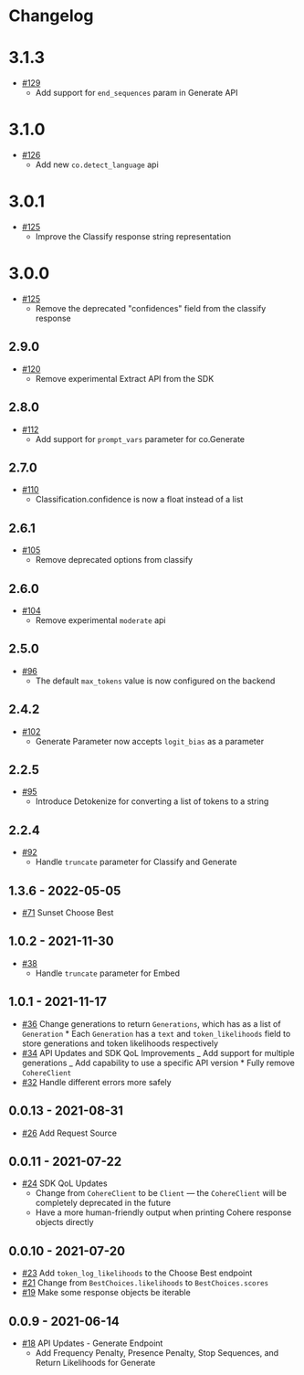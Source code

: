 # Changelog

# 3.1.3

- [#129](https://github.com/cohere-ai/cohere-python/pull/129)
  - Add support for `end_sequences` param in Generate API

# 3.1.0

- [#126](https://github.com/cohere-ai/cohere-python/pull/126)
  - Add new `co.detect_language` api

# 3.0.1

- [#125](https://github.com/cohere-ai/cohere-python/pull/123)
  - Improve the Classify response string representation

# 3.0.0

- [#125](https://github.com/cohere-ai/cohere-python/pull/125)
  - Remove the deprecated "confidences" field from the classify response

## 2.9.0

- [#120](https://github.com/cohere-ai/cohere-python/pull/120)
  - Remove experimental Extract API from the SDK

## 2.8.0

- [#112](https://github.com/cohere-ai/cohere-python/pull/112)
  - Add support for `prompt_vars` parameter for co.Generate

## 2.7.0

- [#110](https://github.com/cohere-ai/cohere-python/pull/110)
  - Classification.confidence is now a float instead of a list

## 2.6.1

- [#105](https://github.com/cohere-ai/cohere-python/pull/105)
  - Remove deprecated options from classify

## 2.6.0

- [#104](https://github.com/cohere-ai/cohere-python/pull/104)
  - Remove experimental `moderate` api

## 2.5.0

- [#96](https://github.com/cohere-ai/cohere-python/pull/96)
  - The default `max_tokens` value is now configured on the backend

## 2.4.2

- [#102](https://github.com/cohere-ai/cohere-python/pull/102)
  - Generate Parameter now accepts `logit_bias` as a parameter

## 2.2.5

- [#95](https://github.com/cohere-ai/cohere-python/pull/95)
  - Introduce Detokenize for converting a list of tokens to a string

## 2.2.4

- [#92](https://github.com/cohere-ai/cohere-python/pull/92)
  - Handle `truncate` parameter for Classify and Generate

## 1.3.6 - 2022-05-05

- [#71](https://github.com/cohere-ai/cohere-python/pull/71) Sunset Choose Best

## 1.0.2 - 2021-11-30

- [#38](https://github.com/cohere-ai/cohere-python/pull/38)
  - Handle `truncate` parameter for Embed

## 1.0.1 - 2021-11-17

- [#36](https://github.com/cohere-ai/cohere-python/pull/36)
  Change generations to return `Generations`, which has as a list of `Generation` \* Each `Generation` has a `text` and `token_likelihoods` field to store generations and token likelihoods respectively
- [#34](https://github.com/cohere-ai/cohere-python/pull/34)
  API Updates and SDK QoL Improvements
  _ Add support for multiple generations
  _ Add capability to use a specific API version \* Fully remove `CohereClient`
- [#32](https://github.com/cohere-ai/cohere-python/pull/32)
  Handle different errors more safely

## 0.0.13 - 2021-08-31

- [#26](https://github.com/cohere-ai/cohere-python/pull/26) Add Request Source

## 0.0.11 - 2021-07-22

- [#24](https://github.com/cohere-ai/cohere-python/pull/24) SDK QoL Updates
  - Change from `CohereClient` to be `Client` –– the `CohereClient` will be completely deprecated in the future
  - Have a more human-friendly output when printing Cohere response objects directly

## 0.0.10 - 2021-07-20

- [#23](https://github.com/cohere-ai/cohere-python/pull/23) Add `token_log_likelihoods` to the Choose Best endpoint
- [#21](https://github.com/cohere-ai/cohere-python/pull/21) Change from `BestChoices.likelihoods` to `BestChoices.scores`
- [#19](https://github.com/cohere-ai/cohere-python/pull/19) Make some response objects be iterable

## 0.0.9 - 2021-06-14

- [#18](https://github.com/cohere-ai/cohere-python/pull/18) API Updates - Generate Endpoint
  - Add Frequency Penalty, Presence Penalty, Stop Sequences, and Return Likelihoods for Generate
